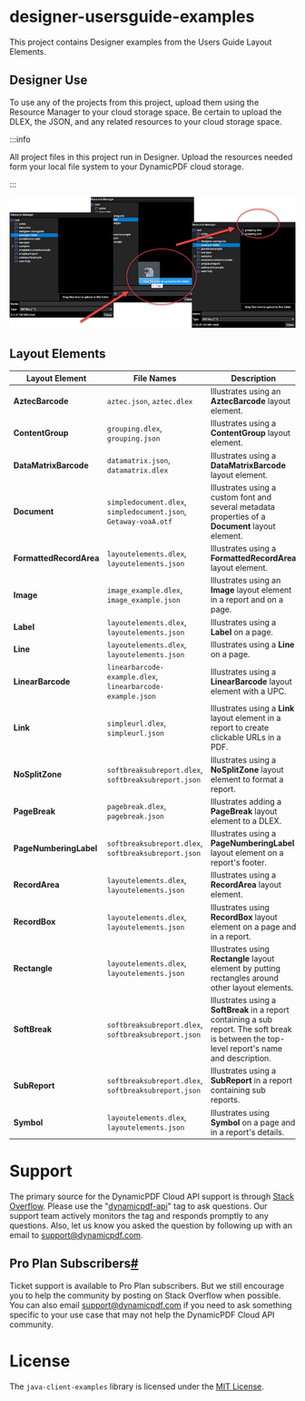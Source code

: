 # designer-usersguide-examples
This project contains Designer examples from the Users Guide Layout Elements. 

## Designer Use

To use any of the projects from this project, upload them using the Resource Manager to your cloud storage space. Be certain to upload the DLEX, the JSON, and any related resources to your cloud storage space. 

:::info

All project files in this project run in Designer. Upload the resources needed form your local file system to your DynamicPDF cloud storage.

:::

![](./readme.png)

## Layout Elements

| Layout Element          | File Names                                                   | Description                                                  |
| ----------------------- | ------------------------------------------------------------ | ------------------------------------------------------------ |
| **AztecBarcode**        | `aztec.json`, `aztec.dlex`                                   | Illustrates using an **AztecBarcode** layout element.        |
| **ContentGroup**        | `grouping.dlex`, `grouping.json`                             | Illustrates using a **ContentGroup** layout element.         |
| **DataMatrixBarcode**   | `datamatrix.json`, `datamatrix.dlex`                         | Illustrates using a **DataMatrixBarcode** layout element.    |
| **Document**            | `simpledocument.dlex`, `simpledocument.json`, `Getaway-voaA.otf` | Illustrates using a custom font and several metadata properties of a **Document** layout element. |
| **FormattedRecordArea** | `layoutelements.dlex`, `layoutelements.json`                 | Illustrates using a **FormattedRecordArea** layout element.  |
| **Image**               | `image_example.dlex`, `image_example.json`                   | Illustrates using an **Image** layout element in a report and on a page. |
| **Label**               | `layoutelements.dlex`, `layoutelements.json`                 | Illustrates using a **Label** on a page.                     |
| **Line**                | `layoutelements.dlex`, `layoutelements.json`                 | Illustrates using a **Line** on a page.                      |
| **LinearBarcode**       | `linearbarcode-example.dlex`, `linearbarcode-example.json`   | Illustrates using a **LinearBarcode** layout element with a UPC. |
| **Link**                | `simpleurl.dlex`, `simpleurl.json`                           | Illustrates using a **Link** layout element in a report to create clickable URLs in a PDF. |
| **NoSplitZone**         | `softbreaksubreport.dlex`, `softbreaksubreport.json`         | Illustrates using a **NoSplitZone** layout element to format a report. |
| **PageBreak**           | `pagebreak.dlex`, `pagebreak.json`                           | Illustrates adding a **PageBreak** layout element to a DLEX. |
| **PageNumberingLabel**  | `softbreaksubreport.dlex`, `softbreaksubreport.json`         | Illustrates using a **PageNumberingLabel** layout element on a report's footer. |
| **RecordArea**          | `layoutelements.dlex`, `layoutelements.json`                 | Illustrates using a **RecordArea** layout element.           |
| **RecordBox**           | `layoutelements.dlex`, `layoutelements.json`                 | Illustrates using **RecordBox** layout element on a page and in a report. |
| **Rectangle**           | `layoutelements.dlex`, `layoutelements.json`                 | Illustrates using **Rectangle** layout element by putting rectangles around other layout elements. |
| **SoftBreak**           | `softbreaksubreport.dlex`, `softbreaksubreport.json`         | Illustrates using a **SoftBreak** in a report containing a sub report. The soft break is between the top-level report's name and description. |
| **SubReport**           | `softbreaksubreport.dlex`, `softbreaksubreport.json`         | Illustrates using a **SubReport** in a report containing sub reports. |
| **Symbol**              | `layoutelements.dlex`, `layoutelements.json`                 | Illustrates using **Symbol** on a page and in a report's details. |

# Support

The primary source for the DynamicPDF Cloud API support is through [Stack Overflow](https://stackoverflow.com/questions/tagged/dynamicpdf-api). Please use the "[dynamicpdf-api](https://stackoverflow.com/questions/tagged/dynamicpdf-api)" tag to ask questions. Our support team actively monitors the tag and responds promptly to any questions.  Also, let us know you asked the question by following up with an email to [support@dynamicpdf.com](mailto:support@dynamicpdf.com). 

## Pro Plan Subscribers[#](https://cloud.dynamicpdf.com/support#pro-plan-subscribers)

Ticket support is available to Pro Plan subscribers. But we still encourage you to help the community by posting on Stack Overflow when possible. You can also email [support@dynamicpdf.com](mailto:support@dynamicpdf.com) if you need to ask something specific to your use case that may not help the DynamicPDF Cloud API community.

# License

The `java-client-examples` library is licensed under the [MIT License](./LICENSE).
